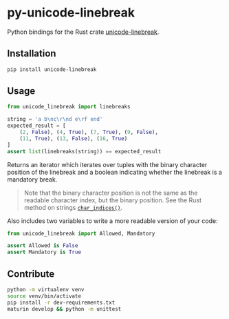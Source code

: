 # py-unicode-linebreak

Python bindings for the Rust crate [unicode-linebreak].

## Installation

```bash
pip install unicode-linebreak
```

## Usage

```python
from unicode_linebreak import linebreaks

string = 'a b\nc\r\nd e\rf end'
expected_result = [
    (2, False), (4, True), (7, True), (9, False),
    (11, True), (13, False), (16, True)
]
assert list(linebreaks(string)) == expected_result
```

Returns an iterator which iterates over tuples with the
binary character position of the linebreak and a boolean
indicating whether the linebreak is a mandatory break.

> Note that the binary character position is not the same
> as the readable character index, but the binary position.
> See the Rust method on strings [`char_indices()`].

Also includes two variables to write a more readable version
of your code:

```python
from unicode_linebreak import Allowed, Mandatory

assert Allowed is False
assert Mandatory is True
```

## Contribute

```bash
python -m virtualenv venv
source venv/bin/activate
pip install -r dev-requirements.txt
maturin develop && python -m unittest
```

[unicode-linebreak]: https://crates.io/crates/unicode-linebreak
[`char_indices()`]: https://doc.rust-lang.org/std/primitive.str.html#method.char_indices
